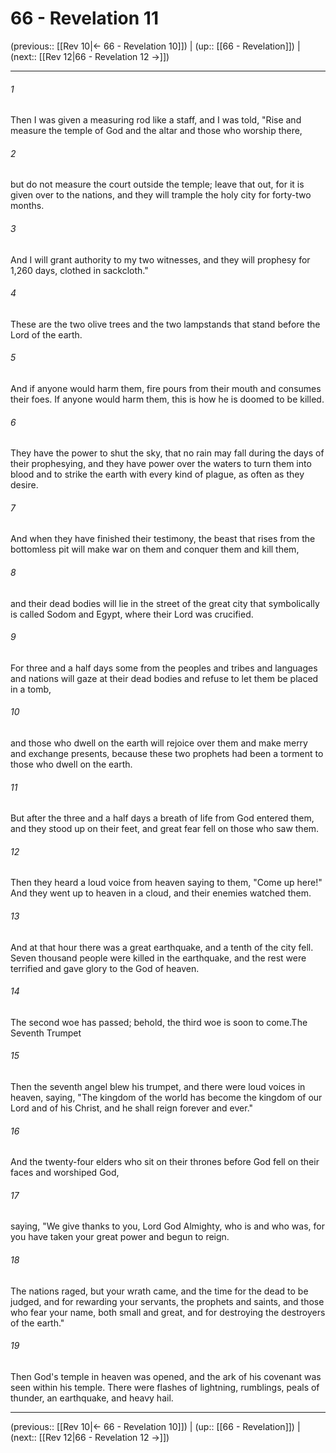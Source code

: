 # 66 - Revelation 11

(previous:: [[Rev 10|← 66 - Revelation 10]]) | (up:: [[66 - Revelation]]) | (next:: [[Rev 12|66 - Revelation 12 →]])

***


###### 1 
Then I was given a measuring rod like a staff, and I was told, "Rise and measure the temple of God and the altar and those who worship there, 

###### 2 
but do not measure the court outside the temple; leave that out, for it is given over to the nations, and they will trample the holy city for forty-two months. 

###### 3 
And I will grant authority to my two witnesses, and they will prophesy for 1,260 days, clothed in sackcloth." 

###### 4 
These are the two olive trees and the two lampstands that stand before the Lord of the earth. 

###### 5 
And if anyone would harm them, fire pours from their mouth and consumes their foes. If anyone would harm them, this is how he is doomed to be killed. 

###### 6 
They have the power to shut the sky, that no rain may fall during the days of their prophesying, and they have power over the waters to turn them into blood and to strike the earth with every kind of plague, as often as they desire. 

###### 7 
And when they have finished their testimony, the beast that rises from the bottomless pit will make war on them and conquer them and kill them, 

###### 8 
and their dead bodies will lie in the street of the great city that symbolically is called Sodom and Egypt, where their Lord was crucified. 

###### 9 
For three and a half days some from the peoples and tribes and languages and nations will gaze at their dead bodies and refuse to let them be placed in a tomb, 

###### 10 
and those who dwell on the earth will rejoice over them and make merry and exchange presents, because these two prophets had been a torment to those who dwell on the earth. 

###### 11 
But after the three and a half days a breath of life from God entered them, and they stood up on their feet, and great fear fell on those who saw them. 

###### 12 
Then they heard a loud voice from heaven saying to them, "Come up here!" And they went up to heaven in a cloud, and their enemies watched them. 

###### 13 
And at that hour there was a great earthquake, and a tenth of the city fell. Seven thousand people were killed in the earthquake, and the rest were terrified and gave glory to the God of heaven. 

###### 14 
The second woe has passed; behold, the third woe is soon to come.The Seventh Trumpet 

###### 15 
Then the seventh angel blew his trumpet, and there were loud voices in heaven, saying, "The kingdom of the world has become the kingdom of our Lord and of his Christ, and he shall reign forever and ever." 

###### 16 
And the twenty-four elders who sit on their thrones before God fell on their faces and worshiped God, 

###### 17 
saying, "We give thanks to you, Lord God Almighty, who is and who was, for you have taken your great power and begun to reign. 

###### 18 
The nations raged, but your wrath came, and the time for the dead to be judged, and for rewarding your servants, the prophets and saints, and those who fear your name, both small and great, and for destroying the destroyers of the earth." 

###### 19 
Then God's temple in heaven was opened, and the ark of his covenant was seen within his temple. There were flashes of lightning, rumblings, peals of thunder, an earthquake, and heavy hail.

***

(previous:: [[Rev 10|← 66 - Revelation 10]]) | (up:: [[66 - Revelation]]) | (next:: [[Rev 12|66 - Revelation 12 →]])
